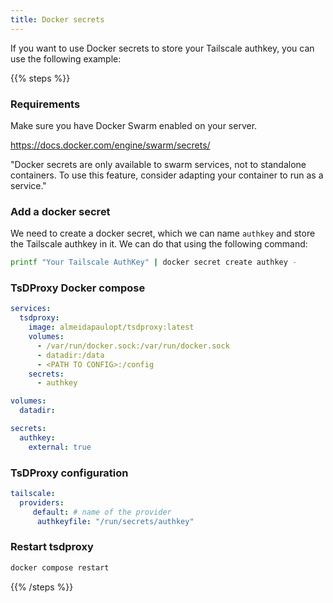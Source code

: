 ```yaml
---
title: Docker secrets
---
```


If you want to use Docker secrets to store your Tailscale authkey, you can use
the following example:

{{% steps %}}

### Requirements

Make sure you have Docker Swarm enabled on your server.

<https://docs.docker.com/engine/swarm/secrets/>

"Docker secrets are only available to swarm services, not to standalone
containers. To use this feature, consider adapting your container to run as a service."

### Add a docker secret

We need to create a docker secret, which we can name `authkey` and store the Tailscale
authkey in it. We can do that using the following command:

```bash
printf "Your Tailscale AuthKey" | docker secret create authkey -
```

### TsDProxy Docker compose

```yaml docker-compose.yml
services:
  tsdproxy:
    image: almeidapaulopt/tsdproxy:latest
    volumes:
      - /var/run/docker.sock:/var/run/docker.sock
      - datadir:/data
      - <PATH TO CONFIG>:/config
    secrets:
      - authkey

volumes:
  datadir:

secrets:
  authkey:
    external: true
```

### TsDProxy configuration

```yaml /config/tsdproxy.yaml
tailscale:
  providers:
     default: # name of the provider
      authkeyfile: "/run/secrets/authkey" 
```

### Restart tsdproxy

``` bash
docker compose restart
```

{{% /steps %}}
